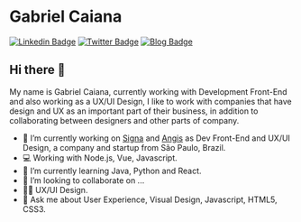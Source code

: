 # Gabriel Caiana

[![Linkedin Badge](https://img.shields.io/badge/-LinkedIn-blue?style=flat&logo=LinkedIn&logoColor=white)](https://www.linkedin.com/in/gabrielcaiana)
[![Twitter Badge](https://img.shields.io/badge/-Twitter-1ca0f1?style=flat&logo=Twitter&logoColor=white)](https://twitter.com/gabrielgueedes)
[![Blog Badge](https://img.shields.io/badge/Blog-gabrielcaiana-black)](https://gabrielcaiana.com)

## Hi there 👋

My name is Gabriel Caiana, currently working with Development Front-End and also working as a UX/UI Design, I like to work with companies that have design and UX as an important part of their business, in addition to collaborating between designers and other parts of company.


- 🔭 I’m currently working on [Signa](https://signainfo.com.br) and [Angis](https://angis.com.br) as Dev Front-End and UX/UI Design, a company and startup from São Paulo, Brazil.
- 💻 Working with Node.js, Vue, Javascript.
- 🌱 I’m currently learning Java, Python and React.
- 👯 I’m looking to collaborate on ...
- 🤘🏻 UX/UI Design.
- 💬 Ask me about User Experience, Visual Design, Javascript, HTML5, CSS3.

